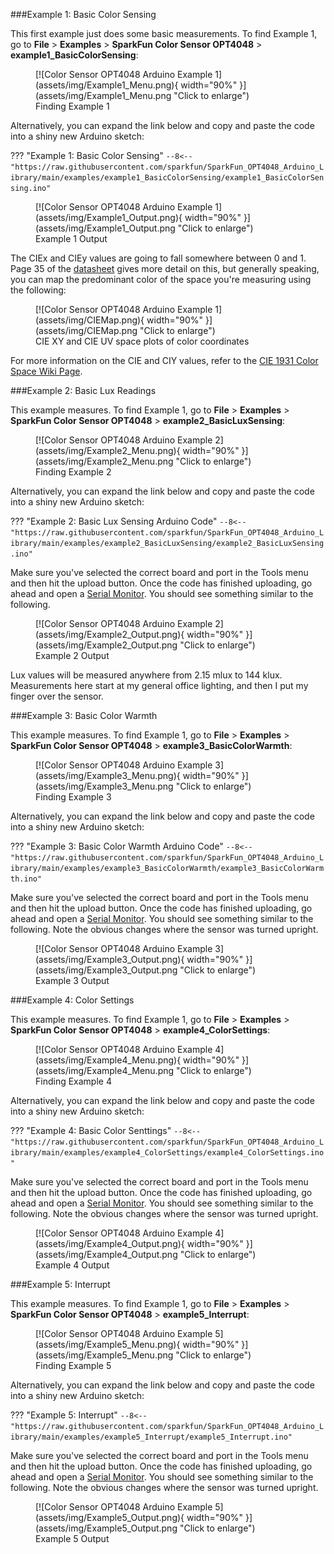 ###Example 1: Basic Color Sensing

This first example just does some basic measurements. To find Example 1, go to **File** > **Examples** > **SparkFun Color Sensor OPT4048** > **example1_BasicColorSensing**:


<figure markdown>
[![Color Sensor OPT4048 Arduino Example 1](assets/img/Example1_Menu.png){ width="90%" }](assets/img/Example1_Menu.png "Click to enlarge")
<figcaption markdown>Finding Example 1</figcaption>
</figure>

Alternatively, you can expand the link below and copy and paste the code into a shiny new Arduino sketch: 

??? "Example 1: Basic Color Sensing"
	```
	--8<-- "https://raw.githubusercontent.com/sparkfun/SparkFun_OPT4048_Arduino_Library/main/examples/example1_BasicColorSensing/example1_BasicColorSensing.ino"
	```
 
<figure markdown>
[![Color Sensor OPT4048 Arduino Example 1](assets/img/Example1_Output.png){ width="90%" }](assets/img/Example1_Output.png "Click to enlarge")
<figcaption markdown>Example 1 Output</figcaption>
</figure>

The CIEx and CIEy values are going to fall somewhere between 0 and 1. Page 35 of the [datasheet](assets/board_files/opt4048.pdf) gives more detail on this, but generally speaking, you can map the predominant color of the space you're measuring using the following: 

<figure markdown>
[![Color Sensor OPT4048 Arduino Example 1](assets/img/CIEMap.png){ width="90%" }](assets/img/CIEMap.png "Click to enlarge")
<figcaption markdown>CIE XY and CIE UV space plots of color coordinates</figcaption>
</figure>

For more information on the CIE and CIY values, refer to the [CIE 1931 Color Space Wiki Page](https://en.wikipedia.org/wiki/CIE_1931_color_space).

###Example 2: Basic Lux Readings

This example measures. To find Example 1, go to **File** > **Examples** > **SparkFun Color Sensor OPT4048** > **example2_BasicLuxSensing**:


<figure markdown>
[![Color Sensor OPT4048 Arduino Example 2](assets/img/Example2_Menu.png){ width="90%" }](assets/img/Example2_Menu.png "Click to enlarge")
<figcaption markdown>Finding Example 2</figcaption>
</figure>

Alternatively, you can expand the link below and copy and paste the code into a shiny new Arduino sketch: 

??? "Example 2: Basic Lux Sensing Arduino Code"
	```
	--8<-- "https://raw.githubusercontent.com/sparkfun/SparkFun_OPT4048_Arduino_Library/main/examples/example2_BasicLuxSensing/example2_BasicLuxSensing.ino"
	```
 
Make sure you've selected the correct board and port in the Tools menu and then hit the upload button. Once the code has finished uploading, go ahead and open a [Serial Monitor](https://learn.sparkfun.com/tutorials/terminal-basics). You should see something similar to the following. 

<figure markdown>
[![Color Sensor OPT4048 Arduino Example 2](assets/img/Example2_Output.png){ width="90%" }](assets/img/Example2_Output.png "Click to enlarge")
<figcaption markdown>Example 2 Output</figcaption>
</figure>

Lux values will be measured anywhere from 2.15 mlux to 144 klux. Measurements here start at my general office lighting, and then I put my finger over the sensor. 


###Example 3: Basic Color Warmth

This example measures. To find Example 1, go to **File** > **Examples** > **SparkFun Color Sensor OPT4048** > **example3_BasicColorWarmth**:


<figure markdown>
[![Color Sensor OPT4048 Arduino Example 3](assets/img/Example3_Menu.png){ width="90%" }](assets/img/Example3_Menu.png "Click to enlarge")
<figcaption markdown>Finding Example 3</figcaption>
</figure>

Alternatively, you can expand the link below and copy and paste the code into a shiny new Arduino sketch: 

??? "Example 3: Basic Color Warmth Arduino Code"
	```
	--8<-- "https://raw.githubusercontent.com/sparkfun/SparkFun_OPT4048_Arduino_Library/main/examples/example3_BasicColorWarmth/example3_BasicColorWarmth.ino"
	```

Make sure you've selected the correct board and port in the Tools menu and then hit the upload button. Once the code has finished uploading, go ahead and open a [Serial Monitor](https://learn.sparkfun.com/tutorials/terminal-basics). You should see something similar to the following. Note the obvious changes where the sensor was turned upright. 


<figure markdown>
[![Color Sensor OPT4048 Arduino Example 3](assets/img/Example3_Output.png){ width="90%" }](assets/img/Example3_Output.png "Click to enlarge")
<figcaption markdown>Example 3 Output</figcaption>
</figure>



###Example 4: Color Settings

This example measures. To find Example 1, go to **File** > **Examples** > **SparkFun Color Sensor OPT4048** > **example4_ColorSettings**:


<figure markdown>
[![Color Sensor OPT4048 Arduino Example 4](assets/img/Example4_Menu.png){ width="90%" }](assets/img/Example4_Menu.png "Click to enlarge")
<figcaption markdown>Finding Example 4</figcaption>
</figure>

Alternatively, you can expand the link below and copy and paste the code into a shiny new Arduino sketch: 

??? "Example 4: Basic Color Senttings"
	```
	--8<-- "https://raw.githubusercontent.com/sparkfun/SparkFun_OPT4048_Arduino_Library/main/examples/example4_ColorSettings/example4_ColorSettings.ino"
	```



Make sure you've selected the correct board and port in the Tools menu and then hit the upload button. Once the code has finished uploading, go ahead and open a [Serial Monitor](https://learn.sparkfun.com/tutorials/terminal-basics). You should see something similar to the following. Note the obvious changes where the sensor was turned upright. 


<figure markdown>
[![Color Sensor OPT4048 Arduino Example 4](assets/img/Example4_Output.png){ width="90%" }](assets/img/Example4_Output.png "Click to enlarge")
<figcaption markdown>Example 4 Output</figcaption>
</figure>








###Example 5: Interrupt

This example measures. To find Example 1, go to **File** > **Examples** > **SparkFun Color Sensor OPT4048** > **example5_Interrupt**:


<figure markdown>
[![Color Sensor OPT4048 Arduino Example 5](assets/img/Example5_Menu.png){ width="90%" }](assets/img/Example5_Menu.png "Click to enlarge")
<figcaption markdown>Finding Example 5</figcaption>
</figure>

Alternatively, you can expand the link below and copy and paste the code into a shiny new Arduino sketch: 

??? "Example 5: Interrupt"
	```
	--8<-- "https://raw.githubusercontent.com/sparkfun/SparkFun_OPT4048_Arduino_Library/main/examples/example5_Interrupt/example5_Interrupt.ino"
	```

Make sure you've selected the correct board and port in the Tools menu and then hit the upload button. Once the code has finished uploading, go ahead and open a [Serial Monitor](https://learn.sparkfun.com/tutorials/terminal-basics). You should see something similar to the following. Note the obvious changes where the sensor was turned upright. 


<figure markdown>
[![Color Sensor OPT4048 Arduino Example 5](assets/img/Example5_Output.png){ width="90%" }](assets/img/Example5_Output.png "Click to enlarge")
<figcaption markdown>Example 5 Output</figcaption>
</figure>

